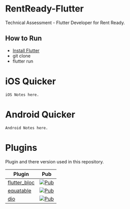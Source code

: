 # RentReady-Flutter

Technical Assessment - Flutter Developer for Rent Ready.
## How to Run

- [Install Flutter](https://flutter.dev/docs/get-started)
- git clone 
- flutter run

# iOS Quicker
    iOS Notes here.
# Android Quicker
    Android Notes here.


# Plugins
Plugin and there version used in this repository.

| Plugin | Pub |
|--------|-----|
| [flutter_bloc](./packages/flutter_bloc/) | [![Pub](https://img.shields.io/pub/v/flutter_bloc.svg?style=flat-square)](https://pub.dartlang.org/packages/flutter_bloc) |
| [equatable](./packages/equatable/) | [![Pub](https://img.shields.io/pub/v/equatable.svg?style=flat-square)](https://pub.dartlang.org/packages/equatable) |
| [dio](./packages/dio:/) | [![Pub](https://img.shields.io/pub/v/dio.svg?style=flat-square)](https://pub.dartlang.org/packages/dio) |